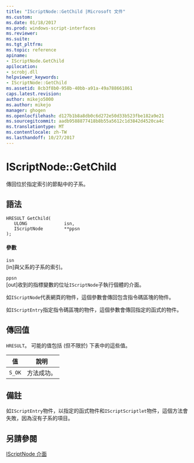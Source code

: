 ```yaml
---
title: "IScriptNode::GetChild |Microsoft 文件"
ms.custom: 
ms.date: 01/18/2017
ms.prod: windows-script-interfaces
ms.reviewer: 
ms.suite: 
ms.tgt_pltfrm: 
ms.topic: reference
apiname:
- IScriptNode.GetChild
apilocation:
- scrobj.dll
helpviewer_keywords:
- IScriptNode::GetChild
ms.assetid: 8cb3f8b0-958b-40bb-a91a-49a788661861
caps.latest.revision: 
author: mikejo5000
ms.author: mikejo
manager: ghogen
ms.openlocfilehash: d127b1b8a8db0c6d272e50d33b523fbe182a9e21
ms.sourcegitcommit: aadb9588877418b8b55a5612c1d3842d4520ca4c
ms.translationtype: MT
ms.contentlocale: zh-TW
ms.lasthandoff: 10/27/2017
---
```

# <a name="iscriptnodegetchild"></a>IScriptNode::GetChild
傳回位於指定索引的節點中的子系。  
  
## <a name="syntax"></a>語法  
  
```  
HRESULT GetChild(  
   ULONG              isn,  
   IScriptNode        **ppsn  
);  
```  
  
#### <a name="parameters"></a>參數  
 `isn`  
 [in]與父系的子系的索引。  
  
 `ppsn`  
 [out]收到的指標變數的位址`IScriptNode`子執行個體的介面。  
  
 如`IScriptNode`代表網頁的物件，這個參數會傳回包含指令碼區塊的物件。  
  
 如`IScriptEntry`指定指令碼區塊的物件，這個參數會傳回指定的函式的物件。  
  
## <a name="return-value"></a>傳回值  
 `HRESULT`。 可能的值包括 (但不限於) 下表中的這些值。  
  
|值|說明|  
|-----------|-----------------|  
|`S_OK`|方法成功。|  
  
## <a name="remarks"></a>備註  
 如`IScriptEntry`物件，以指定的函式物件和`IScriptScriptlet`物件，這個方法會失敗，因為沒有子系的項目。  
  
## <a name="see-also"></a>另請參閱  
 [IScriptNode 介面](../../winscript/reference/iscriptnode-interface.md)